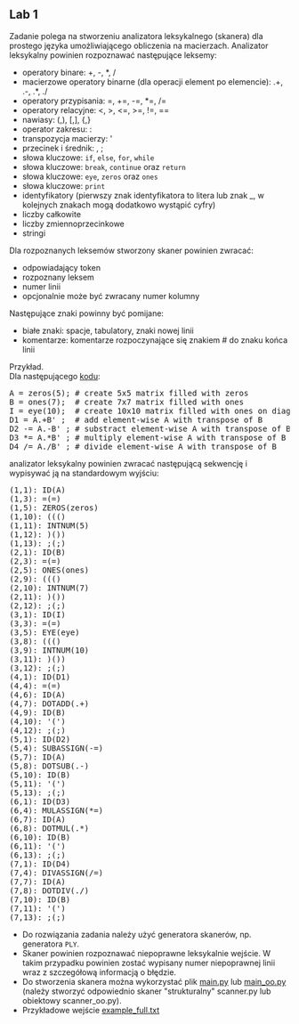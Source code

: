 ## Lab 1

Zadanie polega na stworzeniu analizatora leksykalnego (skanera) dla prostego języka umożliwiającego obliczenia na macierzach. Analizator leksykalny powinien rozpoznawać następujące leksemy:

*   operatory binare: <texttt>+, -, *, /</texttt>
*   macierzowe operatory binarne (dla operacji element po elemencie): .+, .-, .*, ./
*   operatory przypisania: =, +=, -=, *=, /=
*   operatory relacyjne: <, >, <=, >=, !=, ==
*   nawiasy: (,), [,], {,}
*   operator zakresu: :
*   transpozycja macierzy: '
*   przecinek i średnik: , ;
*   słowa kluczowe: `if`, `else`, `for`, `while`
*   słowa kluczowe: `break`, `continue` oraz `return`
*   słowa kluczowe: `eye`, `zeros` oraz `ones`
*   słowa kluczowe: `print`
*   identyfikatory (pierwszy znak identyfikatora to litera lub znak _, w kolejnych znakach mogą dodatkowo wystąpić cyfry)
*   liczby całkowite
*   liczby zmiennoprzecinkowe
*   stringi

Dla rozpoznanych leksemów stworzony skaner powinien zwracać:

*   odpowiadający token
*   rozpoznany leksem
*   numer linii
*   opcjonalnie może być zwracany numer kolumny

Następujące znaki powinny być pomijane:

*   białe znaki: spacje, tabulatory, znaki nowej linii
*   komentarze: komentarze rozpoczynające się znakiem # do znaku końca linii

Przykład.  
Dla następującego [kodu](http://home.agh.edu.pl/~mkuta/tklab/lab1/example.txt):

<pre class="code">A = zeros(5); # create 5x5 matrix filled with zeros
B = ones(7);  # create 7x7 matrix filled with ones
I = eye(10);  # create 10x10 matrix filled with ones on diagonal and zeros elsewhere
D1 = A.+B' ;  # add element-wise A with transpose of B
D2 -= A.-B' ; # substract element-wise A with transpose of B
D3 *= A.*B' ; # multiply element-wise A with transpose of B
D4 /= A./B' ; # divide element-wise A with transpose of B
</pre>

analizator leksykalny powinien zwracać następującą sekwencję i wypisywać ją na standardowym wyjściu:

<pre class="code">(1,1): ID(A)
(1,3): =(=)
(1,5): ZEROS(zeros)
(1,10): ((()
(1,11): INTNUM(5)
(1,12): )())
(1,13): ;(;)
(2,1): ID(B)
(2,3): =(=)
(2,5): ONES(ones)
(2,9): ((()
(2,10): INTNUM(7)
(2,11): )())
(2,12): ;(;)
(3,1): ID(I)
(3,3): =(=)
(3,5): EYE(eye)
(3,8): ((()
(3,9): INTNUM(10)
(3,11): )())
(3,12): ;(;)
(4,1): ID(D1)
(4,4): =(=)
(4,6): ID(A)
(4,7): DOTADD(.+)
(4,9): ID(B)
(4,10): '(')
(4,12): ;(;)
(5,1): ID(D2)
(5,4): SUBASSIGN(-=)
(5,7): ID(A)
(5,8): DOTSUB(.-)
(5,10): ID(B)
(5,11): '(')
(5,13): ;(;)
(6,1): ID(D3)
(6,4): MULASSIGN(*=)
(6,7): ID(A)
(6,8): DOTMUL(.*)
(6,10): ID(B)
(6,11): '(')
(6,13): ;(;)
(7,1): ID(D4)
(7,4): DIVASSIGN(/=)
(7,7): ID(A)
(7,8): DOTDIV(./)
(7,10): ID(B)
(7,11): '(')
(7,13): ;(;)
</pre>

*   Do rozwiązania zadania należy użyć generatora skanerów, np. generatora `PLY`.
*   Skaner powinien rozpoznawać niepoprawne leksykalnie wejście. W takim przypadku powinien zostać wypisany numer niepoprawnej linii wraz z szczegółową informacją o błędzie.
*   Do stworzenia skanera można wykorzystać plik [main.py](http://home.agh.edu.pl/~mkuta/tklab/lab1/main.py) lub [main_oo.py](http://home.agh.edu.pl/~mkuta/tklab/lab1/main_oo.py) (należy stworzyć odpowiednio skaner "strukturalny" scanner.py lub obiektowy scanner_oo.py).
*   Przykładowe wejście [example_full.txt](http://home.agh.edu.pl/~mkuta/tklab/lab1/example_full.txt)
